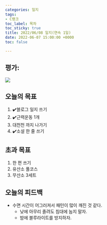 ```yaml
---
categories: 일지
tags:
- C랭크
toc_label: 목차
toc_sticky: true
title: 2022/06/08 일지(연속 1일)
date: 2022-06-07 15:00:00 +0000
toc: false

---
```

## 평가:

![](/blog/assets/images/c_rank.webp)

## 오늘의 목표

1. :heavy_check_mark:블로그 일지 쓰기
2. :heavy_check_mark:근력운동 1개
3. 대천천 까지 나가기
4. :heavy_check_mark:소설 한 줄 쓰기

## 초과 목표

1. 한 편 쓰기
2. 유산소 풀코스
3. 무산소 3세트

## 오늘의 피드백

* 수면 시간이 어그러져서 패턴이 많이 깨진 것 같다.
  * 낮에 아무리 졸려도 침대에 눕지 말자.
  * 밤에 블루라이트를 방지하자.